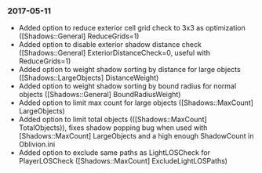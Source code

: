 ### 2017-05-11
* Added option to reduce exterior cell grid check to 3x3 as optimization ([Shadows::General] ReduceGrids=1)
* Added option to disable exterior shadow distance check ([Shadows::General] ExteriorDistanceCheck=0, useful with ReduceGrids=1)
* Added option to weight shadow sorting by distance for large objects ([Shadows::LargeObjects] DistanceWeight)
* Added option to weight shadow sorting by bound radius for normal objects ([Shadows::General] BoundRadiusWeight)
* Added option to limit max count for large objects ([Shadows::MaxCount] LargeObjects)
* Added option to limit total objects (([Shadows::MaxCount] TotalObjects)), fixes shadow popping bug when used with [Shadows::MaxCount] LargeObjects and a high enough ShadowCount in Oblivion.ini
* Added option to exclude same paths as LightLOSCheck for PlayerLOSCheck ([Shadows::MaxCount] ExcludeLightLOSPaths)
